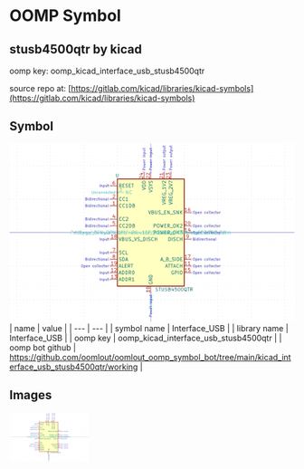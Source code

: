 # OOMP Symbol  
## stusb4500qtr  by kicad  
  
oomp key: oomp_kicad_interface_usb_stusb4500qtr  
  
source repo at: [https://gitlab.com/kicad/libraries/kicad-symbols](https://gitlab.com/kicad/libraries/kicad-symbols)  
## Symbol  
  
[![working.png](working_600.png)](working.png)  
| name | value | 
| --- | --- | 
| symbol name | Interface_USB | 
| library name | Interface_USB | 
| oomp key | oomp_kicad_interface_usb_stusb4500qtr | 
| oomp bot github | https://github.com/oomlout/oomlout_oomp_symbol_bot/tree/main/kicad_interface_usb_stusb4500qtr/working | 
## Images  
  
[![working.png](working_140.png)](working.png)  
